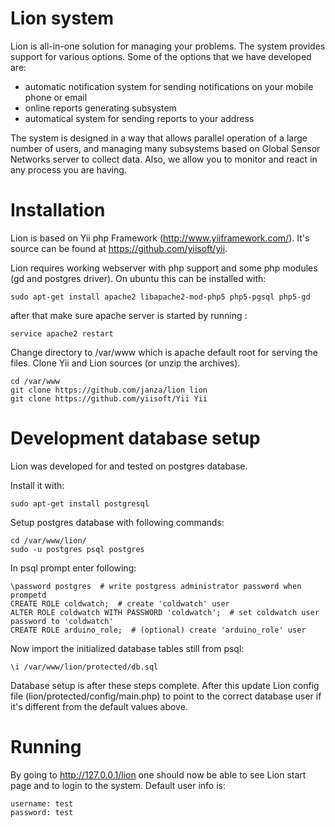 Lion system
====

Lion is all-in-one solution for managing your problems.
The system provides support for various options.
Some of the options that we have developed are:

- automatic notification system for sending notifications on your mobile phone or email
- online reports generating subsystem
- automatical system for sending reports to your address

The system is designed in a way that allows parallel operation of a large number of users, and managing many subsystems based on Global Sensor Networks server to collect data. Also, we allow you to monitor and react in any process you are having.


Installation
==


Lion is based on Yii php Framework (http://www.yiiframework.com/).
It's source can be found at https://github.com/yiisoft/yii.

Lion requires working webserver with php support and some php modules (gd and postgres driver).
On ubuntu this can be installed with:

    sudo apt-get install apache2 libapache2-mod-php5 php5-pgsql php5-gd

after that make sure apache server is started by running :

    service apache2 restart

Change directory to /var/www which is apache default root for serving the files. Clone Yii and Lion sources (or unzip the archives).

    cd /var/www
    git clone https://github.com/janza/lion lion
    git clone https://github.com/yiisoft/Yii Yii


Development database setup
==

Lion was developed for and tested on postgres database.

Install it with:

    sudo apt-get install postgresql

Setup postgres database with following commands:

    cd /var/www/lion/
    sudo -u postgres psql postgres

In psql prompt enter following:

    \password postgres  # write postgress administrator password when prompetd
    CREATE ROLE coldwatch;  # create 'coldwatch' user
    ALTER ROLE coldwatch WITH PASSWORD 'coldwatch';  # set coldwatch user password to 'coldwatch'
    CREATE ROLE arduino_role;  # (optional) create 'arduino_role' user

Now import the initialized database tables still from psql:

    \i /var/www/lion/protected/db.sql

Database setup is after these steps complete.
After this update Lion config file (lion/protected/config/main.php) to point to the correct database user if it's different from the default values above.


Running
==

By going to http://127.0.0.1/lion one should now be able to see Lion start page and to login to the system.
Default user info is:

    username: test
    password: test


